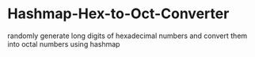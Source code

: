 # Hashmap-Hex-to-Oct-Converter
randomly generate long digits of hexadecimal numbers and convert them into octal numbers using hashmap
